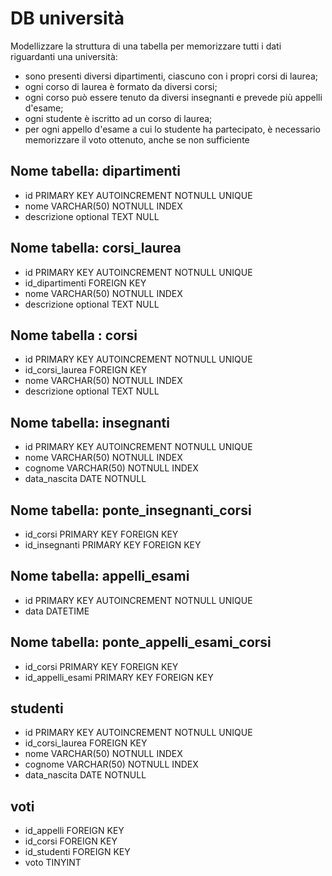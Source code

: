 # DB università

Modellizzare la struttura di una tabella per memorizzare tutti i dati riguardanti una università:

- sono presenti diversi dipartimenti, ciascuno con i propri corsi di laurea;
- ogni corso di laurea è formato da diversi corsi;
- ogni corso può essere tenuto da diversi insegnanti e prevede più appelli d'esame;
- ogni studente è iscritto ad un corso di laurea;
- per ogni appello d'esame a cui lo studente ha partecipato, è necessario memorizzare il voto ottenuto, anche se non sufficiente

## Nome tabella: dipartimenti

- id PRIMARY KEY AUTOINCREMENT NOTNULL UNIQUE
- nome VARCHAR(50) NOTNULL INDEX
- descrizione optional TEXT NULL

## Nome tabella: corsi_laurea

- id PRIMARY KEY AUTOINCREMENT NOTNULL UNIQUE
- id_dipartimenti FOREIGN KEY
- nome VARCHAR(50) NOTNULL INDEX
- descrizione optional TEXT NULL

## Nome tabella : corsi

- id PRIMARY KEY AUTOINCREMENT NOTNULL UNIQUE
- id_corsi_laurea FOREIGN KEY
- nome VARCHAR(50) NOTNULL INDEX
- descrizione optional TEXT NULL

## Nome tabella: insegnanti

- id PRIMARY KEY AUTOINCREMENT NOTNULL UNIQUE
- nome VARCHAR(50) NOTNULL INDEX
- cognome VARCHAR(50) NOTNULL INDEX
- data_nascita DATE NOTNULL

## Nome tabella: ponte_insegnanti_corsi

- id_corsi PRIMARY KEY FOREIGN KEY
- id_insegnanti PRIMARY KEY FOREIGN KEY

## Nome tabella: appelli_esami

- id PRIMARY KEY AUTOINCREMENT NOTNULL UNIQUE
- data DATETIME

## Nome tabella: ponte_appelli_esami_corsi

- id_corsi PRIMARY KEY FOREIGN KEY
- id_appelli_esami PRIMARY KEY FOREIGN KEY

## studenti

- id PRIMARY KEY AUTOINCREMENT NOTNULL UNIQUE
- id_corsi_laurea FOREIGN KEY
- nome VARCHAR(50) NOTNULL INDEX
- cognome VARCHAR(50) NOTNULL INDEX
- data_nascita DATE NOTNULL

## voti

- id_appelli FOREIGN KEY
- id_corsi FOREIGN KEY
- id_studenti FOREIGN KEY
- voto TINYINT
